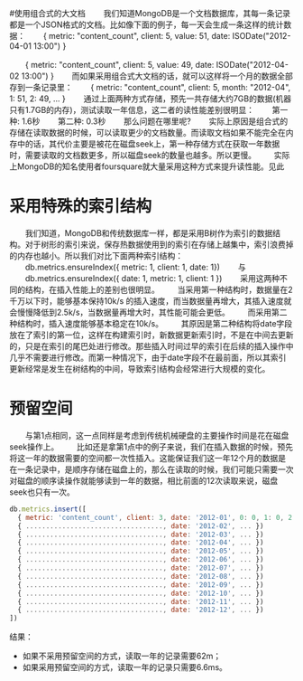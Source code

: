 #使用组合式的大文档
　　我们知道MongoDB是一个文档数据库，其每一条记录都是一个JSON格式的文档。比如像下面的例子，每一天会生成一条这样的统计数据：
　　{ metric: "content_count", client: 5, value: 51, date: ISODate("2012-04-01 13:00") }

　　{ metric: "content_count", client: 5, value: 49, date: ISODate("2012-04-02 13:00") }
　　而如果采用组合式大文档的话，就可以这样将一个月的数据全部存到一条记录里：
　　{ metric: "content_count", client: 5, month: "2012-04", 1: 51, 2: 49, ... }
　　通过上面两种方式存储，预先一共存储大约7GB的数据(机器只有1.7GB的内存)，测试读取一年信息，这二者的读性能差别很明显：
　　第一种: 1.6秒
　　第二种: 0.3秒
　　那么问题在哪里呢?
　　实际上原因是组合式的存储在读取数据的时候，可以读取更少的文档数量。而读取文档如果不能完全在内存中的话，其代价主要是被花在磁盘seek上，第一种存储方式在获取一年数据时，需要读取的文档数更多，所以磁盘seek的数量也越多。所以更慢。
　　实际上MongoDB的知名使用者foursquare就大量采用这种方式来提升读性能。见此

# 采用特殊的索引结构
　　我们知道，MongoDB和传统数据库一样，都是采用B树作为索引的数据结构。对于树形的索引来说，保存热数据使用到的索引在存储上越集中，索引浪费掉的内存也越小。所以我们对比下面两种索引结构：
　　db.metrics.ensureIndex({ metric: 1, client: 1, date: 1})
　　与
　　db.metrics.ensureIndex({ date: 1, metric: 1, client: 1 })
　　采用这两种不同的结构，在插入性能上的差别也很明显。
　　当采用第一种结构时，数据量在2千万以下时，能够基本保持10k/s 的插入速度，而当数据量再增大，其插入速度就会慢慢降低到2.5k/s，当数据量再增大时，其性能可能会更低。
　　而采用第二种结构时，插入速度能够基本稳定在10k/s。
　　其原因是第二种结构将date字段放在了索引的第一位，这样在构建索引时，新数据更新索引时，不是在中间去更新的，只是在索引的尾巴处进行修改。那些插入时间过早的索引在后续的插入操作中几乎不需要进行修改。而第一种情况下，由于date字段不在最前面，所以其索引更新经常是发生在树结构的中间，导致索引结构会经常进行大规模的变化。
# 预留空间
　　与第1点相同，这一点同样是考虑到传统机械硬盘的主要操作时间是花在磁盘seek操作上。
　　比如还是拿第1点中的例子来说，我们在插入数据的时候，预先将这一年的数据需要的空间都一次性插入。这能保证我们这一年12个月的数据是在一条记录中，是顺序存储在磁盘上的，那么在读取的时候，我们可能只需要一次对磁盘的顺序读操作就能够读到一年的数据，相比前面的12次读取来说，磁盘seek也只有一次。

```javascript
db.metrics.insert([
  { metric: 'content_count', client: 3, date: '2012-01', 0: 0, 1: 0, 2: 0, ... }
  { .................................., date: '2012-02', ... })
  { .................................., date: '2012-03', ... })
  { .................................., date: '2012-04', ... })
  { .................................., date: '2012-05', ... })
  { .................................., date: '2012-06', ... })
  { .................................., date: '2012-07', ... })
  { .................................., date: '2012-08', ... })
  { .................................., date: '2012-09', ... })
  { .................................., date: '2012-10', ... })
  { .................................., date: '2012-11', ... })
  { .................................., date: '2012-12', ... })
])
```

结果：

- 如果不采用预留空间的方式，读取一年的记录需要62m；
- 如果采用预留空间的方式，读取一年的记录只需要6.6ms。